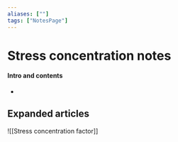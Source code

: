 ```yaml
---
aliases: [""]
tags: ["NotesPage"]
---
```


# Stress concentration notes

#### Intro and contents
- 


## Expanded articles
![[Stress concentration factor]]
